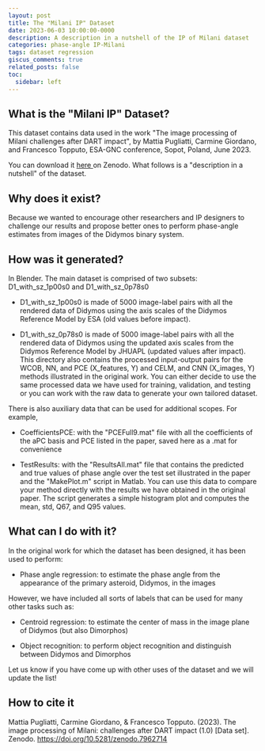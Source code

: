 ```yaml
---
layout: post
title: The "Milani IP" Dataset
date: 2023-06-03 10:00:00-0000
description: A description in a nutshell of the IP of Milani dataset
categories: phase-angle IP-Milani
tags: dataset regression
giscus_comments: true
related_posts: false
toc:
  sidebar: left
---
```


## What is the "Milani IP" Dataset? 

This dataset contains data used in the work "The image processing of Milani challenges after DART impact", by Mattia Pugliatti, Carmine Giordano, and Francesco Topputo, ESA-GNC conference, Sopot, Poland, June 2023. 

You can download it <a href="https://zenodo.org/record/7962714"> here </a> on Zenodo. What follows is a "description in a nutshell" of the dataset. 

## Why does it exist? 

Because we wanted to encourage other researchers and IP designers to challenge our results and propose better ones to perform phase-angle estimates from images of the Didymos binary system. 

## How was it generated?

In Blender. The main dataset is comprised of two subsets: D1_with_sz_1p00s0 and D1_with_sz_0p78s0

- D1_with_sz_1p00s0 is made of 5000 image-label pairs with all the rendered data of Didymos using the axis scales of the Didymos Reference Model by ESA (old values before impact).

- D1_with_sz_0p78s0 is made of 5000 image-label pairs with all the rendered data of Didymos using the updated axis scales from the Didymos Reference Model by JHUAPL (updated values after impact). This directory also contains the processed input-output pairs for the WCOB, NN, and PCE (X_features, Y) and CELM, and CNN (X_images, Y) methods illustrated in the original work. You can either decide to use the same processed data we have used for training, validation, and testing or you can work with the raw data to generate your own tailored dataset. 

There is also auxiliary data that can be used for additional scopes. For example, 

- CoefficientsPCE: with the "PCEFull9.mat" file with all the coefficients of the aPC basis and PCE listed in the paper, saved here as a .mat for convenience

- TestResults: with the "ResultsAll.mat" file that contains the predicted and true values of phase angle over the test set illustrated in the paper and the "MakePlot.m" script in Matlab. You can use this data to compare your method directly with the results we have obtained in the original paper. The script generates a simple histogram plot and computes the mean, std, Q67, and Q95 values.     

## What can I do with it? 

In the original work for which the dataset has been designed, it has been used to perform:

- Phase angle regression: to estimate the phase angle from the appearance of the primary asteroid, Didymos, in the images

However, we have included all sorts of labels that can be used for many other tasks such as: 

- Centroid regression: to estimate the center of mass in the image plane of Didymos (but also Dimorphos)

- Object recognition: to perform object recognition and distinguish between Didymos and Dimorphos

Let us know if you have come up with other uses of the dataset and we will update the list!

## How to cite it

Mattia Pugliatti, Carmine Giordano, & Francesco Topputo. (2023). The image processing of Milani: challenges after DART impact (1.0) [Data set]. Zenodo. https://doi.org/10.5281/zenodo.7962714
